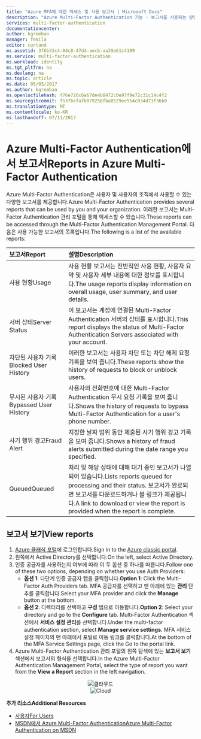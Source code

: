 ```yaml
---
title: "Azure MFA에 대한 액세스 및 사용 보고서 | Microsoft Docs"
description: "Azure Multi-Factor Authentication 기능 - 보고서를 사용하는 방법을 설명합니다."
services: multi-factor-authentication
documentationcenter: 
author: kgremban
manager: femila
editor: curtand
ms.assetid: 3f6b33c4-04c8-47d4-aecb-aa39a61c4189
ms.service: multi-factor-authentication
ms.workload: identity
ms.tgt_pltfrm: na
ms.devlang: na
ms.topic: article
ms.date: 05/03/2017
ms.author: kgremban
ms.openlocfilehash: f76e726c6a67de4b0472c0e97f9e72c31c14c4f2
ms.sourcegitcommit: f537befafb079256fba0529ee554c034d73f36b0
ms.translationtype: MT
ms.contentlocale: ko-KR
ms.lasthandoff: 07/11/2017
---
```

# <a name="reports-in-azure-multi-factor-authentication"></a><span data-ttu-id="0d4ae-103">Azure Multi-Factor Authentication에서 보고서</span><span class="sxs-lookup"><span data-stu-id="0d4ae-103">Reports in Azure Multi-Factor Authentication</span></span>
<span data-ttu-id="0d4ae-104">Azure Multi-Factor Authentication은 사용자 및 사용자의 조직에서 사용할 수 있는 다양한 보고서를 제공합니다.</span><span class="sxs-lookup"><span data-stu-id="0d4ae-104">Azure Multi-Factor Authentication provides several reports that can be used by you and your organization.</span></span> <span data-ttu-id="0d4ae-105">이러한 보고서는 Multi-Factor Authentication 관리 포털을 통해 액세스할 수 있습니다.</span><span class="sxs-lookup"><span data-stu-id="0d4ae-105">These reports can be accessed through the Multi-Factor Authentication Management Portal.</span></span> <span data-ttu-id="0d4ae-106">다음은 사용 가능한 보고서의 목록입니다.</span><span class="sxs-lookup"><span data-stu-id="0d4ae-106">The following is a list of the available reports:</span></span>

| <span data-ttu-id="0d4ae-107">보고서</span><span class="sxs-lookup"><span data-stu-id="0d4ae-107">Report</span></span> | <span data-ttu-id="0d4ae-108">설명</span><span class="sxs-lookup"><span data-stu-id="0d4ae-108">Description</span></span> |
|:--- |:--- |
| <span data-ttu-id="0d4ae-109">사용 현황</span><span class="sxs-lookup"><span data-stu-id="0d4ae-109">Usage</span></span> |<span data-ttu-id="0d4ae-110">사용 현황 보고서는 전반적인 사용 현황, 사용자 요약 및 사용자 세부 내용에 대한 정보를 표시합니다.</span><span class="sxs-lookup"><span data-stu-id="0d4ae-110">The usage reports display information on overall usage, user summary, and user details.</span></span> |
| <span data-ttu-id="0d4ae-111">서버 상태</span><span class="sxs-lookup"><span data-stu-id="0d4ae-111">Server Status</span></span> |<span data-ttu-id="0d4ae-112">이 보고서는 계정에 연결된 Multi-Factor Authentication 서버의 상태를 표시합니다.</span><span class="sxs-lookup"><span data-stu-id="0d4ae-112">This report displays the status of Multi-Factor Authentication Servers associated with your account.</span></span> |
| <span data-ttu-id="0d4ae-113">차단된 사용자 기록</span><span class="sxs-lookup"><span data-stu-id="0d4ae-113">Blocked User History</span></span> |<span data-ttu-id="0d4ae-114">이러한 보고서는 사용자 차단 또는 차단 해제 요청 기록을 보여 줍니다.</span><span class="sxs-lookup"><span data-stu-id="0d4ae-114">These reports show the history of requests to block or unblock users.</span></span> |
| <span data-ttu-id="0d4ae-115">무시된 사용자 기록</span><span class="sxs-lookup"><span data-stu-id="0d4ae-115">Bypassed User History</span></span> |<span data-ttu-id="0d4ae-116">사용자의 전화번호에 대한 Multi-Factor Authentication 무시 요청 기록을 보여 줍니다.</span><span class="sxs-lookup"><span data-stu-id="0d4ae-116">Shows the history of requests to bypass Multi-Factor Authentication for a user's phone number.</span></span> |
| <span data-ttu-id="0d4ae-117">사기 행위 경고</span><span class="sxs-lookup"><span data-stu-id="0d4ae-117">Fraud Alert</span></span> |<span data-ttu-id="0d4ae-118">지정한 날짜 범위 동안 제출된 사기 행위 경고 기록을 보여 줍니다.</span><span class="sxs-lookup"><span data-stu-id="0d4ae-118">Shows a history of fraud alerts submitted during the date range you specified.</span></span> |
| <span data-ttu-id="0d4ae-119">Queued</span><span class="sxs-lookup"><span data-stu-id="0d4ae-119">Queued</span></span> |<span data-ttu-id="0d4ae-120">처리 및 해당 상태에 대해 대기 중인 보고서가 나열되어 있습니다.</span><span class="sxs-lookup"><span data-stu-id="0d4ae-120">Lists reports queued for processing and their status.</span></span> <span data-ttu-id="0d4ae-121">보고서가 완료되면 보고서를 다운로드하거나 볼 링크가 제공됩니다.</span><span class="sxs-lookup"><span data-stu-id="0d4ae-121">A link to download or view the report is provided when the report is complete.</span></span> |

## <a name="view-reports"></a><span data-ttu-id="0d4ae-122">보고서 보기</span><span class="sxs-lookup"><span data-stu-id="0d4ae-122">View reports</span></span>
1. <span data-ttu-id="0d4ae-123">[Azure 클래식 포털](https://manage.windowsazure.com)에 로그인합니다.</span><span class="sxs-lookup"><span data-stu-id="0d4ae-123">Sign in to the [Azure classic portal](https://manage.windowsazure.com).</span></span>
2. <span data-ttu-id="0d4ae-124">왼쪽에서 Active Directory를 선택합니다.</span><span class="sxs-lookup"><span data-stu-id="0d4ae-124">On the left, select Active Directory.</span></span>
3. <span data-ttu-id="0d4ae-125">인증 공급자를 사용하는지 여부에 따라 이 두 옵션 중 하나를 따릅니다.</span><span class="sxs-lookup"><span data-stu-id="0d4ae-125">Follow one of these two options, depending on whether you use Auth Providers:</span></span>
   * <span data-ttu-id="0d4ae-126">**옵션 1**: 다단계 인증 공급자 탭을 클릭합니다.</span><span class="sxs-lookup"><span data-stu-id="0d4ae-126">**Option 1**: Click the Multi-Factor Auth Providers tab.</span></span> <span data-ttu-id="0d4ae-127">MFA 공급자를 선택하고 맨 아래에 있는 **관리** 단추를 클릭합니다.</span><span class="sxs-lookup"><span data-stu-id="0d4ae-127">Select your MFA provider and click the **Manage** button at the bottom.</span></span>
   * <span data-ttu-id="0d4ae-128">**옵션 2**: 디렉터리를 선택하고 **구성** 탭으로 이동합니다.</span><span class="sxs-lookup"><span data-stu-id="0d4ae-128">**Option 2**: Select your directory and go to the **Configure** tab.</span></span> <span data-ttu-id="0d4ae-129">Multi-Factor Authentication 섹션에서 **서비스 설정 관리**를 선택합니다.</span><span class="sxs-lookup"><span data-stu-id="0d4ae-129">Under the multi-factor authentication section, select **Manage service settings**.</span></span> <span data-ttu-id="0d4ae-130">MFA 서비스 설정 페이지의 맨 아래에서 포털로 이동 링크를 클릭합니다.</span><span class="sxs-lookup"><span data-stu-id="0d4ae-130">At the bottom of the MFA Service Settings page, click the Go to the portal link.</span></span>
4. <span data-ttu-id="0d4ae-131">Azure Multi-Factor Authentication 관리 포털의 왼쪽 탐색에 있는 **보고서 보기** 섹션에서 보고서의 형식을 선택합니다.</span><span class="sxs-lookup"><span data-stu-id="0d4ae-131">In the Azure Multi-Factor Authentication Management Portal, select the type of report you want from the **View a Report** section in the left navigation.</span></span>

<span data-ttu-id="0d4ae-132"><center>![클라우드](./media/multi-factor-authentication-manage-reports/report.png)</center></span><span class="sxs-lookup"><span data-stu-id="0d4ae-132"><center>![Cloud](./media/multi-factor-authentication-manage-reports/report.png)</center></span></span>


<span data-ttu-id="0d4ae-133">**추가 리소스**</span><span class="sxs-lookup"><span data-stu-id="0d4ae-133">**Additional Resources**</span></span>

* [<span data-ttu-id="0d4ae-134">사용자</span><span class="sxs-lookup"><span data-stu-id="0d4ae-134">For Users</span></span>](end-user/multi-factor-authentication-end-user.md)
* [<span data-ttu-id="0d4ae-135">MSDN에서 Azure Multi-Factor Authentication</span><span class="sxs-lookup"><span data-stu-id="0d4ae-135">Azure Multi-Factor Authentication on MSDN</span></span>](https://msdn.microsoft.com/library/azure/dn249471.aspx)
